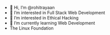 - 👋 Hi, I’m @rohitrayaan
- 👀 I’m interested in  Full Stack Web Development
- 👀 I’m interested in Ethical Hacking
- 🌱 I’m currently learning Web Development
-   The Linux Foundation

<!---
rohitrayaan/rohitrayaan is a ✨ special ✨ repository because its `README.md` (this file) appears on your GitHub profile.
You can click the Preview link to take a look at your changes.
--->
